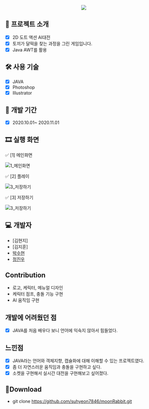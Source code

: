 <p align="center">
<img align="center" style="margin:0 auto;" src="https://user-images.githubusercontent.com/73815879/108181620-7f782c00-714b-11eb-8b67-719a2f53e95d.png"/>
</p>

## 📑 프로젝트 소개
  - [x] 2D 도트 액션 AI대전
  - [x] 토끼가 달떡을 찾는 과정을 그린 게임입니다.
  - [x] Java AWT를 활용

## 🛠 사용 기술
  - [x] JAVA
  - [x] Photoshop
  - [x] Illustrator

## 📅 개발 기간
  - [x] 2020.10.01~ 2020.11.01 


## 🎞 실행 화면

✅ [1] 메인화면 

![1_메인화면](https://user-images.githubusercontent.com/73815879/108182753-b3a01c80-714c-11eb-9fed-1625ec5c607c.png)

✅ [2] 플레이 

![3_저장하기](https://user-images.githubusercontent.com/73815879/108188524-054ba580-7153-11eb-9926-355eb9403fec.gif)

✅ [3] 저장하기

![3_저장하기](https://user-images.githubusercontent.com/73815879/108189109-b9e5c700-7153-11eb-8cda-da5815bef4e9.gif)
## 💻 개발자
 - [김현지]
 - [김지훈]
 - [박수현](https://github.com/suhyeon7846)
 - [정진우](https://github.com/jjw7795)
## Contribution
  - 로고, 케릭터, 메뉴얼 디자인
  - 케릭터 점프, 충돌 기능 구현
  - AI 움직임 구현
    
## 개발에 어려웠던 점
  - [x] JAVA를 처음 배우다 보니 언어에 익숙지 않아서 힘들었다. 

## 느낀점
  - [x] JAVA라는 언어와 객체지향, 캡슐화에 대해 이해할 수 있는 프로젝트였다.
  - [x] 좀 더 자연스러운 움직임과 충돌을 구현하고 싶다.
  - [x] 소켓을 구현해서 실시간 대전을 구현해보고 싶어졌다.

## 💼Download
  - git clone https://github.com/suhyeon7846/moonRabbit.git
  
